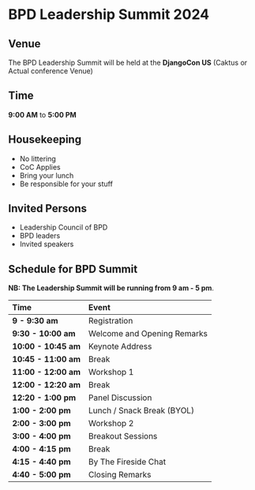 # BPD Leadership Summit 2024

## Venue
The BPD Leadership Summit will be held at the **DjangoCon US**  (Caktus or Actual conference Venue)

## Time
**9:00 AM** to **5:00 PM**

## Housekeeping
- No littering
- CoC Applies
- Bring your lunch
- Be responsible for your stuff

## Invited Persons
- Leadership Council of BPD
- BPD leaders
- Invited speakers

## Schedule for BPD Summit
**NB: The Leadership Summit will be running from 9 am - 5 pm**.

| Time | Event |
|:----------|:----------|
| **9 - 9:30 am**       | Registration  | 
| **9:30 - 10:00 am**   | Welcome and Opening Remarks   | 
| **10:00 - 10:45 am**  | Keynote Address  |
| **10:45 - 11:00 am**  | Break  |
| **11:00 - 12:00 am**  | Workshop 1  |
| **12:00 - 12:20 am**  | Break  |
| **12:20 - 1:00 pm**   | Panel Discussion  |
| **1:00 - 2:00 pm**   |  Lunch / Snack Break (BYOL)  |
| **2:00 - 3:00 pm**   | Workshop 2  |
| **3:00 - 4:00 pm**   | Breakout Sessions |
| **4:00 - 4:15 pm**   | Break  |
| **4:15 - 4:40 pm**    | By The Fireside Chat  |
| **4:40 - 5:00 pm**    | Closing Remarks  |


